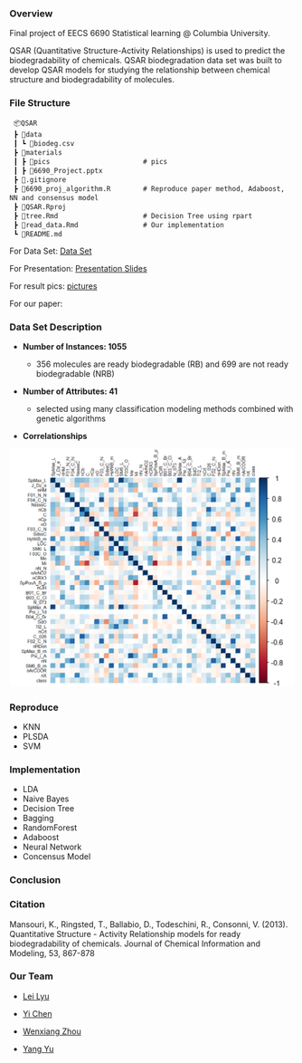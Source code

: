 ### Overview

Final project of EECS 6690 Statistical learning @ Columbia University.

QSAR (Quantitative Structure-Activity Relationships) is used to predict the biodegradability of chemicals. QSAR biodegradation data set was built to develop QSAR models for studying the relationship between chemical structure and biodegradability of molecules.

### File Structure

```
 📦QSAR
 ┣ 📂data
 ┃ ┗ 📜biodeg.csv        
 ┣ 📂materials
 ┃ ┣ 📂pics                       # pics
 ┃ ┣ 📜6690_Project.pptx              
 ┣ 📜.gitignore
 ┣ 📜6690_proj_algorithm.R        # Reproduce paper method, Adaboost, NN and consensus model
 ┣ 📜QSAR.Rproj
 ┣ 📜tree.Rmd                     # Decision Tree using rpart
 ┣ 📜read_data.Rmd                # Our implementation
 ┗ 📜README.md
```

For Data Set: [Data Set](https://archive.ics.uci.edu/ml/datasets/QSAR+biodegradation)

For Presentation: [Presentation Slides](./materials/6690_Project.pptx)

For result pics: [pictures](./materials/pics)

For our paper: []()

### Data Set Description

- **Number of Instances: 1055** 
  - 356 molecules are ready biodegradable (RB) and 699 are not ready biodegradable (NRB)

- **Number of Attributes: 41** 
  - selected using many classification modeling methods combined with genetic algorithms
- **Correlationships**

<img src="./materials/pics/correlations.png" style = "zoom:50%">

### Reproduce

- KNN
- PLSDA
- SVM

### Implementation

- LDA
- Naive Bayes
- Decision Tree
- Bagging
- RandomForest
- Adaboost
- Neural Network
- Concensus Model

### Conclusion

### Citation

Mansouri, K., Ringsted, T., Ballabio, D., Todeschini, R., Consonni, V. (2013). Quantitative Structure - Activity Relationship models for ready biodegradability of chemicals. Journal of Chemical Information and Modeling, 53, 867-878

### Our Team

- [Lei Lyu](https://github.com/ll-l-77)

- [Yi Chen](https://github.com/YiChennee)
- [Wenxiang Zhou](https://github.com/ShionWayne)
- [Yang Yu](https://github.com/peteryoungy)

